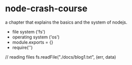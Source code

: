 # node-crash-course
a chapter that explains the basics and the system of nodejs. 

- file system ('fs')
- operating system ('os')
- module.exports = {}
- require('')

// reading files
fs.readFile("./docs/blog1.txt", (err, data)